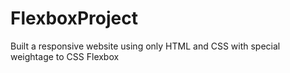 # FlexboxProject
Built a responsive website using only HTML and CSS with special weightage to CSS Flexbox
